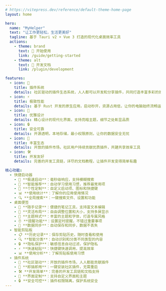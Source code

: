```yaml
---
# https://vitepress.dev/reference/default-theme-home-page
layout: home

hero:
  name: "MyHelper"
  text: "让工作更轻松，生活更美好"
  tagline: 基于 Tauri v2 + Vue 3 打造的现代化桌面效率工具
  actions:
    - theme: brand
      text: 🚀 开始使用
      link: /guide/getting-started
    - theme: alt
      text: 📖 开发文档
      link: /plugin/development

features:
  - icon: 🎯
    title: 插件系统
    details: 社区驱动的插件生态系统，人人都可以开发和分享插件，共同打造丰富多彩的效率工具集
  - icon: ⚡️
    title: 极致性能
    details: 基于 Rust 开发的原生应用，启动秒开，资源占用低，让你的电脑始终流畅运行
  - icon: 🎨
    title: 优雅设计
    details: 精心设计的现代化界面，支持亮暗主题，细节之处彰显品质
  - icon: 🔒
    title: 安全可靠
    details: 开源透明，本地存储，最小权限原则，让你的数据安全无忧
  - icon: 🌈
    title: 丰富生态
    details: 开放的插件市场，社区用户持续贡献优质插件，共建共享效率工具
  - icon: 🛠
    title: 开发友好
    details: 完善的开发工具链，详尽的文档教程，让插件开发变得简单有趣

核心功能:
  - 快捷启动器
    - 🚀 **极速启动**：毫秒级响应，支持模糊搜索
    - 🎯 **智能推荐**：自动学习使用习惯，推荐最常用项
    - 🎨 **个性定制**：自定义启动项、图标和快捷键
    - 📊 **使用统计**：了解你的应用使用情况
    - 🔍 **全局搜索**：一键搜索文件、设置和功能
  - 桌面便签
    - 📝 **随手记录**：便捷的笔记工具，支持富文本编辑
    - 📌 **灵活布局**：自由调整位置和大小，支持多屏显示
    - 🎨 **主题样式**：丰富的主题和字体，打造专属风格
    - ⏰ **提醒功能**：设置定时提醒，不错过重要事项
    - 🔄 **数据同步**：自动保存和同步，数据不丢失
  - 智能剪贴板
    - 📋 **历史记录**：保存剪贴历史，随时查看和使用
    - 🔍 **智能分类**：自动识别和分类不同类型的内容
    - 🔒 **隐私保护**：敏感信息自动过滤，保护隐私
    - ⚡️ **快速粘贴**：快捷键快速调用，提高效率
    - 📊 **使用分析**：了解剪贴板使用习惯
  - 插件系统
    - 👥 **社区驱动**：开放的插件市场，人人都能贡献插件
    - 🔌 **即插即用**：一键安装社区插件，无需重启
    - 🛠 **开发简单**：完善的开发工具链和文档支持
    - 🎨 **界面定制**：支持自定义界面和主题
    - 🔒 **安全可控**：插件权限隔离，保护系统安全
---
```


